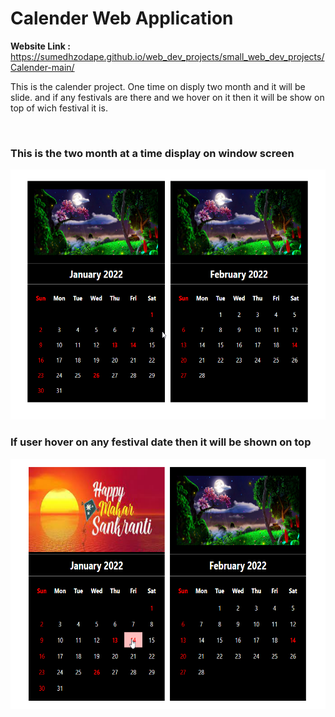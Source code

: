 <h1>Calender Web Application</h1>
<strong>Website Link : </strong>
<a href="https://sumedhzodape.github.io/web_dev_projects/small_web_dev_projects/Calender-main/" target="_blank">https://sumedhzodape.github.io/web_dev_projects/small_web_dev_projects/Calender-main/</a>
<p>This is the calender project. One time on disply two month and it will be slide. and if any festivals are there and we hover on it then it will be show on top of wich festival it is. </p>
<br>
<h3>This is the two month at a time display on window screen</h3>
<img src="./project-images/calender1.png" height="400px"/>

<h3>If user hover on any festival date then it will be shown on top</h3>
<img src="./project-images/calender2.png" height="400px"/>
